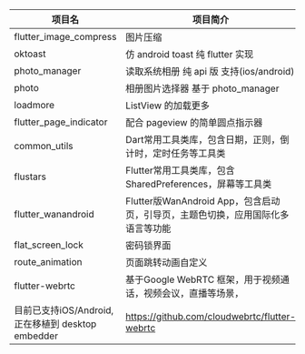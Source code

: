 | 项目名 | 项目简介 | 项目地址 | 
| ---- | ---- | ---- |
| flutter_image_compress | 图片压缩 | https://pub.dartlang.org/packages/flutter_image_compress | 
| oktoast | 仿 android toast 纯 flutter 实现 | https://github.com/OpenFlutter/flutter_oktoast |
|  photo_manager | 读取系统相册 纯 api 版 支持(ios/android) | https://github.com/CaiJingLong/flutter_photo_manager |
| photo | 相册图片选择器 基于 photo_manager | https://github.com/CaiJingLong/flutter_photo |
| loadmore | ListView 的加载更多 | https://github.com/OpenFlutter/flutter_listview_loadmore |
| flutter_page_indicator | 配合 pageview 的简单圆点指示器 | https://github.com/CaiJingLong/flutter_page_indicator |
| common_utils | Dart常用工具类库，包含日期，正则，倒计时，定时任务等工具类 | https://github.com/Sky24n/common_utils |
| flustars | Flutter常用工具类库，包含SharedPreferences，屏幕等工具类 | https://github.com/Sky24n/flustars |
| flutter_wanandroid | Flutter版WanAndroid App，包含启动页，引导页，主题色切换，应用国际化多语言等功能 | https://github.com/Sky24n/flutter_wanandroid |
| flat_screen_lock | 密码锁界面 | https://github.com/flutter-dev/flat_screen_lock |
| route_animation | 页面跳转动画自定义 | https://github.com/flutter-dev/route_animation |
| flutter-webrtc | 基于Google WebRTC 框架，用于视频通话，视频会议，直播等场景，
                  目前已支持iOS/Android, 正在移植到 desktop embedder | https://github.com/cloudwebrtc/flutter-webrtc |
